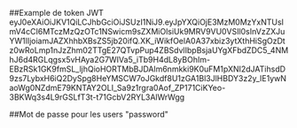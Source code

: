 ##Example de token JWT
eyJ0eXAiOiJKV1QiLCJhbGciOiJSUzI1NiJ9.eyJpYXQiOjE3MzM0MzYxNTUsImV4cCI6MTczMzQzOTc1NSwicm9sZXMiOlsiUk9MRV9VU0VSIl0sInVzZXJuYW1lIjoiamJAZXhhbXBsZS5jb20ifQ.XK_iWikfOelA0A37xbiz3ytXthHiSgOzDtz0wRoLmp1nJzZhm02TTgE27QTvpPup4ZBSdvlIbpBsjaUYgXFbdZDC5_4NMhJ6d4RGLqgsx5vHAya2G7WIVa5_iTb9H4dL8yBOhIm-EBzRSk1GK9fmSL_ljhQioHORTMbBJDAlm6nmkki9K0uFM1pXNI2dJATihsdD9zs7LybxH6iQ2DySpg8HeYMSCW7oJGkdf8U1zGA1Bl3JlHBDY3z2y_IE1ywNaoWg0NZdmE79KNTAY2OLI_Sa9z1rgra0Aof_ZP171CiKYeo-3BKWq3s4L9rGSLfT3t-t71GcbV2RYL3AlWrWgg

##Mot de passe pour les users
"password"
